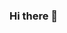 ### Hi there 👋

<!--
**NicolasPabonMogollon1102/NicolasPabonMogollon1102** is a ✨ _special_ ✨ repository because its `README.md` (this file) appears on your GitHub profile.


:smiley:**hola**


**soy Nicolas Pabon Mogollon**


**tengo 16 años**


**cumplo años el 9 de diciembre**


:sunglasses:soy una persona muy graciosa ademas de ser muy extrovertida


:soccer:Me gusta el futbol es una de mis grandes pasiones


:nerd_face:Me gustaria estudiar en una unversidad que se muy inductiva en el ambito del deporte y el estudio


:see_no_evil:La carrera universitaria que me gustariaq seguir el ingenieria electronica o comercio internacional


:video_game:Me gusta jugar el videojuego fifa 21


:family_man_woman_boy:Me gusta pasar grandes ratos con mi familia


:pray:Me gusta estar conectado con Dios